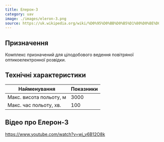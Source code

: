```yaml
---
title: Елерон-3
category: uav
image: ./images/eleron-3.png
source: https://uk.wikipedia.org/wiki/%D0%95%D0%BB%D0%B5%D1%80%D0%BE%D0%BD-3
---
```


## Призначення
Комплекс призначений для цілодобового ведення повітряної оптикоелектронної розвідки.

## Технічні характеристики

| Найменування            | Показники |
| ----------------------- | --------- |
| Макс. висота польоту, м | 3000      |
| Макс. час польоту, хв.  | 100       |

## Відео про Елерон-3

https://www.youtube.com/watch?v=wj_v6B12O8k
